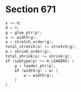 # Section 671

```c << Incorporate glue into the vertical totals >>=
x += d;
d = 0;
g = glue_ptr(p);
x += width(g);
o = stretch_order(g);
total_stretch[o] += stretch(g);
o = shrink_order(g);
total_shrink[o] += shrink(g);
if (subtype(p) >= A_LEADERS) {
    g = leader_ptr(p);
    if (width(g) > w) {
        w = width(g);
    }
}
```
